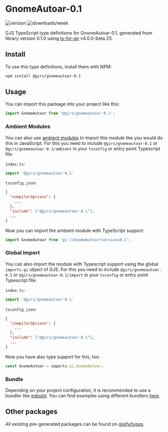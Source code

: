 
# GnomeAutoar-0.1

![version](https://img.shields.io/npm/v/@girs/gnomeautoar-0.1)
![downloads/week](https://img.shields.io/npm/dw/@girs/gnomeautoar-0.1)


GJS TypeScript type definitions for GnomeAutoar-0.1, generated from library version 0.1.0 using [ts-for-gir](https://github.com/gjsify/ts-for-gir) v4.0.0-beta.25.


## Install

To use this type definitions, install them with NPM:
```bash
npm install @girs/gnomeautoar-0.1
```

## Usage

You can import this package into your project like this:
```ts
import GnomeAutoar from '@girs/gnomeautoar-0.1';
```

### Ambient Modules

You can also use [ambient modules](https://github.com/gjsify/ts-for-gir/tree/main/packages/cli#ambient-modules) to import this module like you would do this in JavaScript.
For this you need to include `@girs/gnomeautoar-0.1` or `@girs/gnomeautoar-0.1/ambient` in your `tsconfig` or entry point Typescript file:

`index.ts`:
```ts
import '@girs/gnomeautoar-0.1'
```

`tsconfig.json`:
```json
{
  "compilerOptions": {
    ...
  },
  "include": ["@girs/gnomeautoar-0.1"],
  ...
}
```

Now you can import the ambient module with TypeScript support: 

```ts
import GnomeAutoar from 'gi://GnomeAutoar?version=0.1';
```

### Global import

You can also import the module with Typescript support using the global `imports.gi` object of GJS.
For this you need to include `@girs/gnomeautoar-0.1` or `@girs/gnomeautoar-0.1/import` in your `tsconfig` or entry point Typescript file:

`index.ts`:
```ts
import '@girs/gnomeautoar-0.1'
```

`tsconfig.json`:
```json
{
  "compilerOptions": {
    ...
  },
  "include": ["@girs/gnomeautoar-0.1"],
  ...
}
```

Now you have also type support for this, too:

```ts
const GnomeAutoar = imports.gi.GnomeAutoar;
```

### Bundle

Depending on your project configuration, it is recommended to use a bundler like [esbuild](https://esbuild.github.io/). You can find examples using different bundlers [here](https://github.com/gjsify/ts-for-gir/tree/main/examples).

## Other packages

All existing pre-generated packages can be found on [gjsify/types](https://github.com/gjsify/types).

